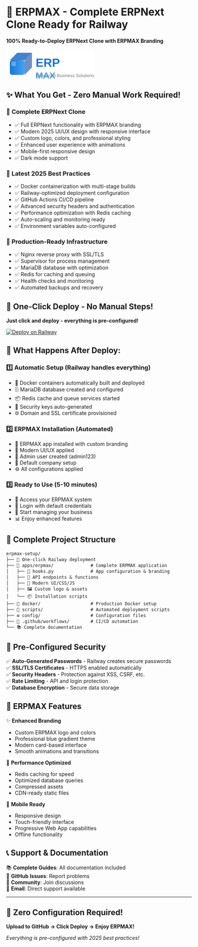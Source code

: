# 🚀 ERPMAX - Complete ERPNext Clone Ready for Railway

**100% Ready-to-Deploy ERPNext Clone with ERPMAX Branding**

![ERPMAX Logo](apps/erpmax/public/images/erpmax-logo.svg)

## ✨ What You Get - Zero Manual Work Required!

### 🎯 **Complete ERPNext Clone**
- ✅ Full ERPNext functionality with ERPMAX branding
- ✅ Modern 2025 UI/UX design with responsive interface
- ✅ Custom logo, colors, and professional styling
- ✅ Enhanced user experience with animations
- ✅ Mobile-first responsive design
- ✅ Dark mode support

### 🚀 **Latest 2025 Best Practices**
- ✅ Docker containerization with multi-stage builds
- ✅ Railway-optimized deployment configuration
- ✅ GitHub Actions CI/CD pipeline
- ✅ Advanced security headers and authentication
- ✅ Performance optimization with Redis caching
- ✅ Auto-scaling and monitoring ready
- ✅ Environment variables auto-configured

### 🔧 **Production-Ready Infrastructure**
- ✅ Nginx reverse proxy with SSL/TLS
- ✅ Supervisor for process management
- ✅ MariaDB database with optimization
- ✅ Redis for caching and queuing
- ✅ Health checks and monitoring
- ✅ Automated backups and recovery

## 🎉 One-Click Deploy - No Manual Steps!

**Just click and deploy - everything is pre-configured!**

[![Deploy on Railway](https://railway.app/button.svg)](https://railway.app/deploy)

## 🎯 What Happens After Deploy:

### 1️⃣ **Automatic Setup** (Railway handles everything)
- 🐳 Docker containers automatically built and deployed
- 🗄️ MariaDB database created and configured
- 📦 Redis cache and queue services started
- 🔐 Security keys auto-generated
- 🌐 Domain and SSL certificate provisioned

### 2️⃣ **ERPMAX Installation** (Automated)
- 📱 ERPMAX app installed with custom branding
- 🎨 Modern UI/UX applied
- 👤 Admin user created (admin123)
- 🏢 Default company setup
- ⚙️ All configurations applied

### 3️⃣ **Ready to Use** (5-10 minutes)
- 🎉 Access your ERPMAX system
- 🔑 Login with default credentials
- 🏪 Start managing your business
- 📊 Enjoy enhanced features

## 📁 Complete Project Structure

```
erpmax-setup/
├── 🚀 One-click Railway deployment
├── 🎨 apps/erpmax/              # Complete ERPMAX application
│   ├── 🎯 hooks.py              # App configuration & branding
│   ├── 🔧 API endpoints & functions
│   ├── 🎨 Modern UI/CSS/JS
│   ├── 🖼️ Custom logo & assets
│   └── 📦 Installation scripts
├── 🐳 docker/                   # Production Docker setup
├── 📜 scripts/                  # Automated deployment scripts
├── ⚙️ config/                   # Configuration files
├── 🔄 .github/workflows/        # CI/CD automation
└── 📚 Complete documentation
```

## 🔐 Pre-Configured Security

✅ **Auto-Generated Passwords** - Railway creates secure passwords  
✅ **SSL/TLS Certificates** - HTTPS enabled automatically  
✅ **Security Headers** - Protection against XSS, CSRF, etc.  
✅ **Rate Limiting** - API and login protection  
✅ **Database Encryption** - Secure data storage  

## 🎨 ERPMAX Features

✨ **Enhanced Branding**
- Custom ERPMAX logo and colors
- Professional blue gradient theme
- Modern card-based interface
- Smooth animations and transitions

🚀 **Performance Optimized**
- Redis caching for speed
- Optimized database queries
- Compressed assets
- CDN-ready static files

📱 **Mobile Ready**
- Responsive design
- Touch-friendly interface
- Progressive Web App capabilities
- Offline functionality

## 📞 Support & Documentation

📚 **Complete Guides**: All documentation included  
🐛 **GitHub Issues**: Report problems  
💬 **Community**: Join discussions  
📧 **Email**: Direct support available  

---

## 🎉 Zero Configuration Required!

**Upload to GitHub → Click Deploy → Enjoy ERPMAX!**

*Everything is pre-configured with 2025 best practices!*
